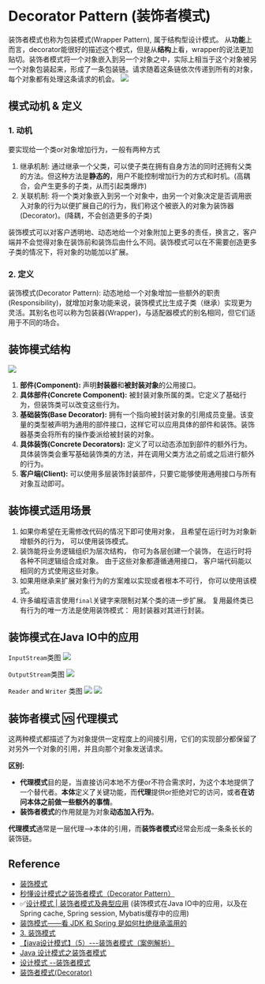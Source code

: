 # Decorator Pattern (装饰者模式)
装饰者模式也称为包装模式(Wrapper Pattern), 属于结构型设计模式。
从**功能**上而言，decorator能很好的描述这个模式，但是从**结构**上看，wrapper的说法更加贴切。装饰者模式将一个对象嵌入到另一个对象之中，实际上相当于这个对象被另一个对象包装起来，形成了一条包装链。请求随着这条链依次传递到所有的对象，每个对象都有处理这条请求的机会。
![](images/DecoratorPattern_CoffeeExample.png)


## 模式动机 & 定义
### 1. 动机
要实现给一个类or对象增加行为，一般有两种方式
1. 继承机制: 通过继承一个父类，可以使子类在拥有自身方法的同时还拥有父类的方法。但这种方法是**静态的**，用户不能控制增加行为的方式和时机。(高耦合，会产生更多的子类，从而引起类爆炸)
2. 关联机制: 将一个类对象嵌入到另一个对象中，由另一个对象决定是否调用嵌入对象的行为以便扩展自己的行为，我们称这个被嵌入的对象为装饰器(Decorator)。(降耦，不会创造更多的子类)

装饰模式可以对客户透明地、动态地给一个对象附加上更多的责任，换言之，客户端并不会觉得对象在装饰前和装饰后由什么不同。装饰模式可以在不需要创造更多子类的情况下，将对象的功能加以扩展。

### 2. 定义
装饰模式(Decorator Pattern): 动态地给一个对象增加一些额外的职责(Responsibility)，就增加对象功能来说，装饰模式比生成子类（继承）实现更为灵活。其别名也可以称为包装器(Wrapper)，与适配器模式的别名相同，但它们适用于不同的场合。


## 装饰模式结构
![](images/Decorator.Structure.png)
1. **部件(Component):** 声明**封装器**和**被封装对象**的公用接口。
2. **具体部件(Concrete Component):** 被封装对象所属的类。它定义了基础行为，但装饰类可以改变这些行为。
3. **基础装饰(Base Decorator):** 拥有一个指向被封装对象的引用成员变量。该变量的类型被声明为通用的部件接口，这样它可以应用具体的部件和装饰。装饰器基类会将所有的操作委派给被封装的对象。
4. **具体装饰(Concrete Decorators):** 定义了可以动态添加到部件的额外行为。具体装饰类会重写基础装饰类的方法，并在调用父类方法之前或之后进行额外的行为。
5. **客户端(Client):** 可以使用多层装饰封装部件，只要它能够使用通用接口与所有对象互动即可。


## 装饰模式适用场景
1. 如果你希望在无需修改代码的情况下即可使用对象， 且希望在运行时为对象新增额外的行为， 可以使用装饰模式。
2. 装饰能将业务逻辑组织为层次结构， 你可为各层创建一个装饰， 在运行时将各种不同逻辑组合成对象。 由于这些对象都遵循通用接口， 客户端代码能以相同的方式使用这些对象。
3. 如果用继承来扩展对象行为的方案难以实现或者根本不可行， 你可以使用该模式。
4. 许多编程语言使用`final`关键字来限制对某个类的进一步扩展。 复用最终类已有行为的唯一方法是使用装饰模式： 用封装器对其进行封装。


## 装饰模式在Java IO中的应用
`InputStream`类图
![](images/DecoratorPattern.InputStream.png)

`OutputStream`类图
![](images/DecoratorPattern.OutputStream.png)

`Reader` and `Writer` 类图
![](images/DecoratorPattern.Reader.png)
![](images/DecoratorPattern.Writer.png)


## 装饰者模式 🆚 代理模式
这两种模式都描述了为对象提供一定程度上的间接引用，它们的实现部分都保留了对另外一个对象的引用，并且向那个对象发送请求。

**区别:**
* **代理模式**目的是，当直接访问本地不方便or不符合需求时，为这个本地提供了一个替代者。**本体**定义了关键功能，而**代理**提供or拒绝对它的访问，或者**在访问本体之前做一些额外的事情**。
* **装饰者模式**的作用就是为对象**动态加入行为**。

**代理模式**通常是一层代理-->本体的引用，而**装饰者模式**经常会形成一条条长长的装饰链。


## Reference
* [装饰模式](https://refactoringguru.cn/design-patterns/decorator)
* [秒懂设计模式之装饰者模式（Decorator Pattern）](https://shusheng007.top/2020/02/16/decorator-pattern/)
* :white_check_mark:[设计模式 | 装饰者模式及典型应用](https://juejin.cn/post/6844903681322647566)  (装饰模式在Java IO中的应用，以及在Spring cache, Spring session, Mybatis缓存中的应用)
* [装饰模式——看 JDK 和 Spring 是如何杜绝继承滥用的](https://ost.51cto.com/posts/682)
* [3. 装饰模式](https://design-patterns.readthedocs.io/zh-cn/latest/structural_patterns/decorator.html)
* [【java设计模式】（5）---装饰者模式（案例解析）](https://www.cnblogs.com/qdhxhz/p/9251083.html)
* [Java 设计模式之装饰者模式](https://segmentfault.com/a/1190000016508992)
* [设计模式 --装饰者模式](https://github.com/aermin/blog/issues/68)
* [装饰者模式(Decorator) ](https://leezhian.com/web/design/decorator)